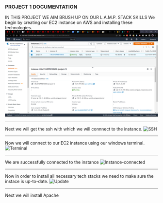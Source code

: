 ### PROJECT 1 DOCUMENTATION
IN THIS PROJECT WE AIM BRUSH UP ON OUR L.A.M.P. STACK SKILLS
We begin by creating our EC2 instance on AWS and installing these technologies.
![EC2 instance](/photos/EC2-instance.png)

---

Next we will get the ssh with which we will connnect to the instance.
![SSH](photos/ssh)

---

Now we will connect to our EC2 instance using our windows terminal.
![Terminal](photos/Terminal-ssh)

---

We are successfully connected to the instance
![Instance-connected](photos/Instance-connected)

---

Now in order to install all necessary tech stacks we need to make sure the instace is up-to-date.
![Update](Update)

---

Next we will install Apache
![]()
